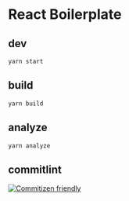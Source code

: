 # React Boilerplate

## dev

```
yarn start
```

## build

```
yarn build
```

## analyze

```
yarn analyze
```

## commitlint

[![Commitizen friendly](https://img.shields.io/badge/commitizen-friendly-brightgreen.svg)](http://commitizen.github.io/cz-cli/)
